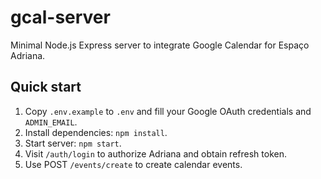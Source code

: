 # gcal-server

Minimal Node.js Express server to integrate Google Calendar for Espaço Adriana.

## Quick start

1. Copy `.env.example` to `.env` and fill your Google OAuth credentials and `ADMIN_EMAIL`.
2. Install dependencies: `npm install`.
3. Start server: `npm start`.
4. Visit `/auth/login` to authorize Adriana and obtain refresh token.
5. Use POST `/events/create` to create calendar events.
